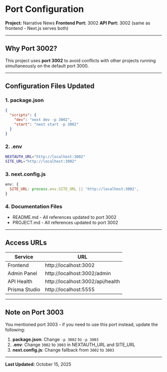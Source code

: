 # Port Configuration

**Project:** Narrative News
**Frontend Port:** 3002
**API Port:** 3002 (same as frontend - Next.js serves both)

---

## Why Port 3002?

This project uses **port 3002** to avoid conflicts with other projects running simultaneously on the default port 3000.

---

## Configuration Files Updated

### 1. package.json
```json
{
  "scripts": {
    "dev": "next dev -p 3002",
    "start": "next start -p 3002"
  }
}
```

### 2. .env
```bash
NEXTAUTH_URL="http://localhost:3002"
SITE_URL="http://localhost:3002"
```

### 3. next.config.js
```javascript
env: {
  SITE_URL: process.env.SITE_URL || 'http://localhost:3002',
}
```

### 4. Documentation Files
- README.md - All references updated to port 3002
- PROJECT.md - All references updated to port 3002

---

## Access URLs

| Service | URL |
|---------|-----|
| Frontend | http://localhost:3002 |
| Admin Panel | http://localhost:3002/admin |
| API Health | http://localhost:3002/api/health |
| Prisma Studio | http://localhost:5555 |

---

## Note on Port 3003

You mentioned port 3003 - if you need to use this port instead, update the following:

1. **package.json**: Change `-p 3002` to `-p 3003`
2. **.env**: Change `3002` to `3003` in NEXTAUTH_URL and SITE_URL
3. **next.config.js**: Change fallback from `3002` to `3003`

---

**Last Updated:** October 15, 2025

